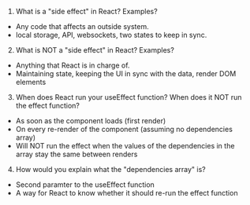 1. What is a "side effect" in React? Examples?
- Any code that affects an outside system.
- local storage, API, websockets, two states to keep in sync.

2. What is NOT a "side effect" in React? Examples?
- Anything that React is in charge of.
- Maintaining state, keeping the UI in sync with the data, render DOM elements

3. When does React run your useEffect function? When does it NOT run the effect function?
- As soon as the component loads (first render)
- On every re-render of the component (assuming no dependencies array)
- Will NOT run the effect when the values of the dependencies in the array stay the same between renders

4. How would you explain what the "dependencies array" is?
- Second paramter to the useEffect function
- A way for React to know whether it should re-run the effect function